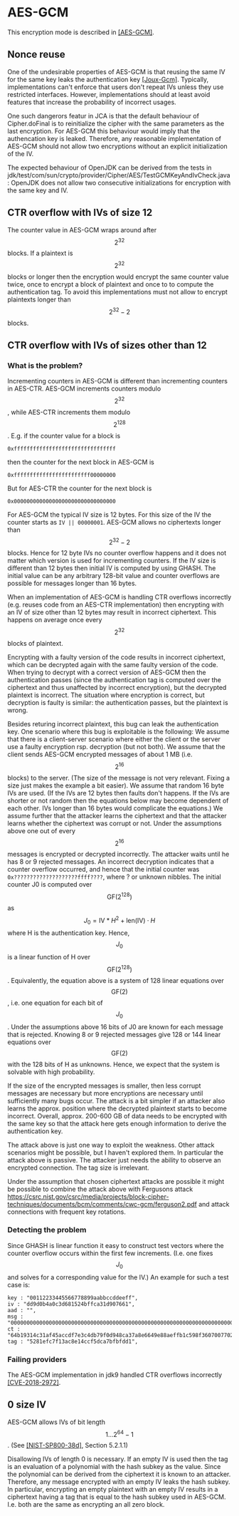 # AES-GCM

This encryption mode is described in [[AES-GCM]](bib.md#aes-gcm).

## Nonce reuse

One of the undesirable properties of AES-GCM is that reusing the same IV for the
same key leaks the authentication key [[Joux-Gcm]](bib.md#joux-gcm). Typically,
implementations can't enforce that users don't repeat IVs unless they use
restricted interfaces. However, implementations should at least avoid features
that increase the probability of incorrect usages.

One such dangerors featur in JCA is that the default behaviour of Cipher.doFinal
is to reinitialize the cipher with the same parameters as the last encryption.
For AES-GCM this behaviour would imply that the authencation key is leaked.
Therefore, any reasonable implementation of AES-GCM should not allow two
encryptions without an explicit initialization of the IV.

The expected behaviour of OpenJDK can be derived from the tests in
jdk/test/com/sun/crypto/provider/Cipher/AES/TestGCMKeyAndIvCheck.java: OpenJDK
does not allow two consecutive initializations for encryption with the same key
and IV.

## CTR overflow with IVs of size 12

The counter value in AES-GCM wraps around after $$2^{32}$$ blocks. If a
plaintext is $$2^{32}$$ blocks or longer then the encryption would encrypt the
same counter value twice, once to encrypt a block of plaintext and once to to
compute the authentication tag. To avoid this implementations must not allow to
encrypt plaintexts longer than $$2^{32}-2$$ blocks.

## CTR overflow with IVs of sizes other than 12

### What is the problem?

Incrementing counters in AES-GCM is different than incrementing counters in
AES-CTR. AES-GCM increments counters modulo $$2^{32}$$, while AES-CTR increments
them modulo $$2^{128}$$. E.g. if the counter value for a block is

```
0xffffffffffffffffffffffffffffffff
```

then the counter for the next block in AES-GCM is

```
0xffffffffffffffffffffffff00000000
```

But for AES-CTR the counter for the next block is

```
0x00000000000000000000000000000000
```

For AES-GCM the typical IV size is 12 bytes. For this size of the IV the counter
starts as `IV || 00000001`. AES-GCM allows no ciphertexts longer than
$$2^{32}-2$$ blocks. Hence for 12 byte IVs no counter overflow happens and it
does not matter which version is used for incrementing counters. If the IV size
is different than 12 bytes then initial IV is computed by using GHASH. The
initial value can be any arbitrary 128-bit value and counter overflows are
possible for messages longer than 16 bytes.

When an implementation of AES-GCM is handling CTR overflows incorrectly (e.g.
reuses code from an AES-CTR implementation) then encrypting with an IV of size
other than 12 bytes may result in incorrect ciphertext. This happens on average
once every $$2^{32}$$ blocks of plaintext.

Encrypting with a faulty version of the code results in incorrect ciphertext,
which can be decrypted again with the same faulty version of the code. When
trying to decrypt with a correct version of AES-GCM then the authentication
passes (since the authentication tag is computed over the ciphertext and thus
unaffected by incorrect encryption), but the decrypted plaintext is incorrect.
The situation where encryption is correct, but decryption is faulty is similar:
the authentication passes, but the plaintext is wrong.

Besides returing incorrect plaintext, this bug can leak the authentication key.
One scenario where this bug is exploitable is the following: We assume that
there is a client-server scenario where either the client or the server use a
faulty encryption rsp. decryption (but not both). We assume that the client
sends AES-GCM encrypted messages of about 1 MB (i.e. $$2^{16}$$ blocks) to the
server. (The size of the message is not very relevant. Fixing a size just makes
the example a bit easier). We assume that random 16 byte IVs are used. (If the
IVs are 12 bytes then faults don't happens. If the IVs are shorter or not random
then the equations below may become dependent of each other. IVs longer than 16
bytes would complicate the equations.) We assume further that the attacker
learns the ciphertext and that the attacker learns whether the ciphertext was
corrupt or not. Under the assumptions above one out of every $$2^{16}$$ messages
is encrypted or decrypted incorrectly. The attacker waits until he has 8 or 9
rejected messages. An incorrect decryption indicates that a counter overflow
occurred, and hence that the initial counter was
`0x????????????????????ffff????`, where ? or unknown nibbles. The initial
counter J0 is computed over $$\mbox{GF}(2^{128})$$ as $$J_0 = \mbox{IV} * H^2 +
\mbox{len}(\mbox{IV})\cdot H$$ where H is the authentication key. Hence, $$J_0$$
is a linear function of H over $$\mbox{GF}(2^{128})$$. Equivalently, the
equation above is a system of 128 linear equations over $$\mbox{GF}(2)$$, i.e.
one equation for each bit of $$J_0$$. Under the assumptions above 16 bits of J0
are known for each message that is rejected. Knowing 8 or 9 rejected messages
give 128 or 144 linear equations over $$\mbox{GF}(2)$$ with the 128 bits of H as
unknowns. Hence, we expect that the system is solvable with high probability.

If the size of the encrypted messages is smaller, then less corrupt messages are
necessary but more encryptions are necessary until sufficiently many bugs occur.
The attack is a bit simpler if an attacker also learns the approx. position
where the decrypted plaintext starts to become incorrect. Overall, approx.
200-600 GB of data needs to be encrypted with the same key so that the attack
here gets enough information to derive the authentication key.

The attack above is just one way to exploit the weakness. Other attack scenarios
might be possible, but I haven't explored them. In particular the attack above
is passive. The attacker just needs the ability to observe an encrypted
connection. The tag size is irrelevant.

Under the assumption that chosen ciphertext attacks are possible it might be
possible to combine the attack above with Fergusons attack
https://csrc.nist.gov/csrc/media/projects/block-cipher-techniques/documents/bcm/comments/cwc-gcm/ferguson2.pdf
and attack connections with frequent key rotations.

### Detecting the problem

Since GHASH is linear function it easy to construct test vectors where the
counter overflow occurs within the first few increments. (I.e. one fixes $$J_0$$
and solves for a corresponding value for the IV.) An example for such a test
case is:

```
key : "00112233445566778899aabbccddeeff",
iv : "dd9d0b4a0c3d681524bffca31d907661",
aad : "",
msg : "00000000000000000000000000000000000000000000000000000000000000000000000000000000",
ct : "64b19314c31af45accdf7e3c4db79f0d948ca37a8e6649e88aeffb1c598f3607007702417ea0e0bc",
tag : "5281efc7f13ac8e14ccf5dca7bfbfdd1",
```

### Failing providers
The AES-GCM implementation in jdk9 handled CTR overflows incorrectly
[[CVE-2018-2972]](bib.md#cve-2018-2972).


## 0 size IV

AES-GCM allows IVs of bit length $$1 \ldots 2^{64}-1$$. (See
[[NIST-SP800-38d]](bib.md#nist-sp800-38d), Section 5.2.1.1)

Disallowing IVs of length 0 is necessary. If an empty IV is used then the tag is
an evaluation of a polynomial with the hash subkey as the value. Since the
polynomial can be derived from the ciphertext it is known to an attacker.
Therefore, any message encrypted with an empty IV leaks the hash subkey. In
particular, encrypting an empty plaintext with an empty IV results in a
ciphertext having a tag that is equal to the hash subkey used in AES-GCM. I.e.
both are the same as encrypting an all zero block.
